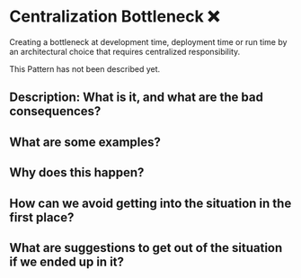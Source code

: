 # Centralization Bottleneck ❌

Creating a bottleneck at development time, deployment time or run time by an architectural choice that requires centralized responsibility.

This Pattern has not been described yet.

## Description: What is it, and what are the bad consequences?

## What are some examples?

## Why does this happen?

## How can we avoid getting into the situation in the first place?

## What are suggestions to get out of the situation if we ended up in it?
